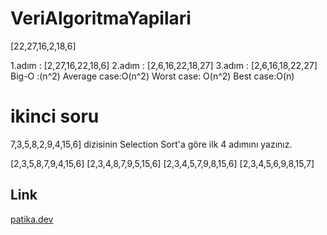 # VeriAlgoritmaYapilari

[22,27,16,2,18,6]

1.adım : [2,27,16,22,18,6]
2.adım : [2,6,16,22,18,27]
3.adım : [2,6,16,18,22,27]
Big-O :(n^2)
Average case:O(n^2)
Worst case: O(n^2)
Best case:O(n)


# ikinci soru
7,3,5,8,2,9,4,15,6] dizisinin Selection Sort'a göre ilk 4 adımını yazınız.

[2,3,5,8,7,9,4,15,6]
[2,3,4,8,7,9,5,15,6]
[2,3,4,5,7,9,8,15,6]
[2,3,4,5,6,9,8,15,7]



## Link
[patika.dev](www.patika.dev)
